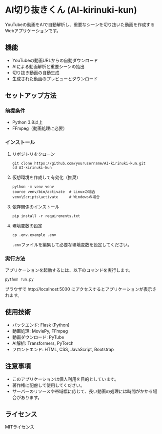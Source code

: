 # AI切り抜きくん (AI-kirinuki-kun)

YouTubeの動画をAIで自動解析し、重要なシーンを切り抜いた動画を作成するWebアプリケーションです。

## 機能

- YouTubeの動画URLからの自動ダウンロード
- AIによる動画解析と重要シーンの抽出
- 切り抜き動画の自動生成
- 生成された動画のプレビューとダウンロード

## セットアップ方法

### 前提条件

- Python 3.8以上
- FFmpeg（動画処理に必要）

### インストール

1. リポジトリをクローン
   ```
   git clone https://github.com/yourusername/AI-kirinuki-kun.git
   cd AI-kirinuki-kun
   ```

2. 仮想環境を作成して有効化（推奨）
   ```
   python -m venv venv
   source venv/bin/activate  # Linuxの場合
   venv\Scripts\activate     # Windowsの場合
   ```

3. 依存関係のインストール
   ```
   pip install -r requirements.txt
   ```

4. 環境変数の設定
   ```
   cp .env.example .env
   ```
   `.env`ファイルを編集して必要な環境変数を設定してください。

### 実行方法

アプリケーションを起動するには、以下のコマンドを実行します。

```
python run.py
```

ブラウザで http://localhost:5000 にアクセスするとアプリケーションが表示されます。

## 使用技術

- バックエンド: Flask (Python)
- 動画処理: MoviePy, FFmpeg
- 動画ダウンロード: PyTube
- AI解析: Transformers, PyTorch
- フロントエンド: HTML, CSS, JavaScript, Bootstrap

## 注意事項

- このアプリケーションは個人利用を目的としています。
- 著作権に配慮して使用してください。
- サーバーのリソースや帯域幅に応じて、長い動画の処理には時間がかかる場合があります。

## ライセンス

MITライセンス
